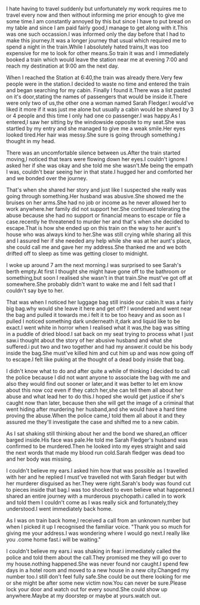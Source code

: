 I hate having to travel suddenly but unfortunately my work requires me to travel every now and then without informing me prior enough to give me some time.I am constantly annoyed by this but since I have to put bread on my table and since I am paid fairly good,I manage to get along with it.This was one such occassion.I was informed only the day before that I had to make this journey.It was a longer journey that usual which required me to spend a night in the train.While I absolutely hated trains,It was too expensive for me to look for other means.So train it was and I immediately booked a train which would leave the station near me at evening 7:00 and reach my destination at 9:00 am the next day.

When I reached the Station at 6:40,the train was already there.Very few people were in the station.I decided to waste no time and entered the train and began searching for my cabin. Finally I found it.There was a list pasted on it's door,stating the names of passengers that would be inside it.There were only two of us,the other one a woman named Sarah Fledger.I would've liked it more if it was just me alone but usually a cabin would be shared by 3 or 4 people and this time I only had one co passenger.I was happy.As I entered,I saw her sitting by the windowside opposite to my seat.She was startled by my entry and she managed to give me a weak smile.Her eyes looked tired.Her hair was messy.She sure is going through something.I thought in my head.

There was an uncomfortable silence between us.After the train started moving,I noticed that tears were flowing down her eyes.I couldn't ignore.I asked her if she was okay and she told me she wasn't.Me being the empath I was, couldn't bear seeing her in that state.I hugged her and comforted her and we bonded over the journey.

 That's when she shared her story and just like I suspected she really was going through something.Her husband was abusive.She showed me the bruises on her arms.She had no job or income as he never allowed her to work anywhere.her family did not support her.She continued tolerating the abuse because she had no support or financial means to escape or file a case.recently he threatened to murder her and that's when she decided to escape.That is how she ended up on this train on the way to her aunt's house who was always kind to her.She was still crying while sharing all this and I assured her if she needed any help while she was at her aunt's place, she could call me and gave her my address.She thanked me and we both drifted off to sleep as time was getting closer to midnight.

I woke up around 7 am the next morning.I was surprised to see Sarah's berth empty.At first I thought she might have gone off to the bathroom or something,but soon I realised she wasn't in that train.She must've got off at somewhere.She probably didn't want to wake me and I felt sad that I couldn't say bye to her.

That was when I noticed her luggage bag still inside our cabin.It was a fairly big bag.why would she leave it here and get off? I wondered and went near the bag and pulled it towards me.i felt it to be too heavy and as soon as I pulled I noticed something dark underneath it,dark and liquid like to be exact.I went white in horror when I realised what it was,the bag was sitting in a puddle of dried blood.I sat back on my seat trying to process what I just saw.i thought about the story of her abusive husband and what she suffered.i put two and two together and had my answer.it could be his body inside the bag.She must've killed him and cut him up and was now going off to escape.I felt like puking at the thought of a dead body inside that bag.

I didn't know what to do and after quite a while of thinking I decided to call the police because I did not want anyone to associate the bag with me and also they would find out sooner or later,and it was better to let em know about this now coz even if they catch her,she can tell them all about her abuse and what lead her to do this.I hoped she would get justice if she's caught now than later, because then she will get the image of a criminal that went hiding after murdering her husband,and she would have a hard time proving the abuse.When the police came,I told them all about it and they assured me they'll investigate the case and shifted me to a new cabin.

As I sat shaking still thinking about her and the bond we shared,an officer barged inside.His face was pale.He told me Sarah Fledger's husband was confirmed to be murdered.Then he looked into my eyes straight and said the next words that made my blood run cold.Sarah fledger was dead too and her body was missing.

I couldn't believe my ears.I asked him how that was possible as I travelled with her and he replied I must've travelled not with Sarah fledger but with her murderer disguised as her.They were right.Sarah's body was found cut to pieces inside that bag.I was too shocked to even believe what happened.I shared an entire journey with a murderous psychopath.i called in to work and told them I couldn't come as I was really sick and fortunately,they understood.I went immediately back home.

As I was on train back home,I received a call from an unknown number but when I picked it up I recognised the familiar voice.
"Thank you so much for giving me your address.I was wondering where I would go next.I really like you .come home fast.i will be waiting." 

I couldn't believe my ears.i was shaking in fear.i immediately called the police and told them about the call.They promised me they will go over to my house.nothing happened.She was never found nor caught.I spend few days in a hotel room and moved to a new house in a new city.Changed my number too.I still don't feel fully safe.She could be out there looking for me or she might be after some new victim now.You can never be sure.Please lock your door and watch out for every sound.She could show up anywhere.Maybe at my doorstep or maybe at yours.watch out.
